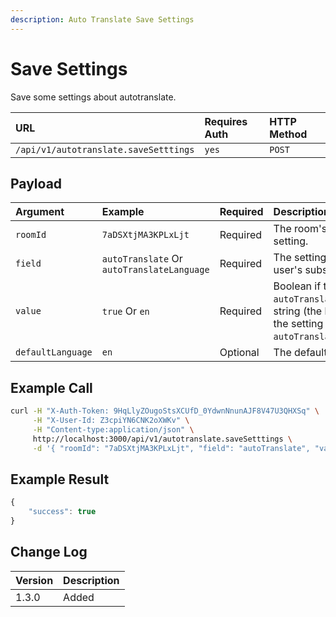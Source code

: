 ```yaml
---
description: Auto Translate Save Settings
---
```


# Save Settings

Save some settings about autotranslate.

| URL | Requires Auth | HTTP Method |
| :--- | :--- | :--- |
| `/api/v1/autotranslate.saveSetttings` | `yes` | `POST` |

## Payload

| Argument | Example | Required | Description |
| :--- | :--- | :--- | :--- |
| `roomId` | `7aDSXtjMA3KPLxLjt` | Required | The room's id to apply setting. |
| `field` | `autoTranslate` Or `autoTranslateLanguage` | Required | The setting to apply to user's subscription. |
| `value` | `true` Or `en` | Required | Boolean if the setting is `autoTranslate` and a string \(the language\) if the setting is `autoTranslateLanguage`. |
| `defaultLanguage` | `en` | Optional | The default language. |

## Example Call

```bash
curl -H "X-Auth-Token: 9HqLlyZOugoStsXCUfD_0YdwnNnunAJF8V47U3QHXSq" \
     -H "X-User-Id: Z3cpiYN6CNK2oXWKv" \
     -H "Content-type:application/json" \
     http://localhost:3000/api/v1/autotranslate.saveSetttings \
     -d '{ "roomId": "7aDSXtjMA3KPLxLjt", "field": "autoTranslate", "value": true }'
```

## Example Result

```javascript
{
    "success": true
}
```

## Change Log

| Version | Description |
| :--- | :--- |
| 1.3.0 | Added |

